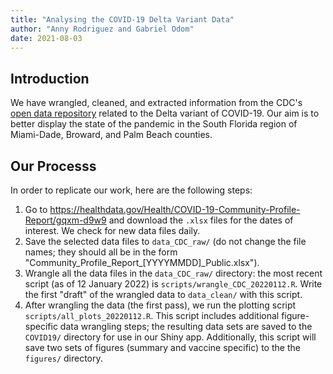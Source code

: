 ```yaml
---
title: "Analysing the COVID-19 Delta Variant Data"
author: "Anny Rodriguez and Gabriel Odom"
date: 2021-08-03
---
```

  

## Introduction
We have wrangled, cleaned, and extracted information from the CDC's [open data repository](https://healthdata.gov/Health/COVID-19-Community-Profile-Report/gqxm-d9w9) related to the Delta variant of COVID-19. Our aim is to better display the state of the pandemic in the South Florida region of Miami-Dade, Broward, and Palm Beach counties.


## Our Processs
In order to replicate our work, here are the following steps:

1. Go to <https://healthdata.gov/Health/COVID-19-Community-Profile-Report/gqxm-d9w9> and download the `.xlsx` files for the dates of interest. We check for new data files daily. 
2. Save the selected data files to `data_CDC_raw/` (do not change the file names; they should all be in the form "Community_Profile_Report_[YYYYMMDD]_Public.xlsx").
3. Wrangle all the data files in the `data_CDC_raw/` directory: the most recent script (as of 12 January 2022) is `scripts/wrangle_CDC_20220112.R`. Write the first "draft" of the wrangled data to `data_clean/` with this script.
4. After wrangling the data (the first pass), we run the plotting script `scripts/all_plots_20220112.R`. This script includes additional figure-specific data wrangling steps; the resulting data sets are saved to the `COVID19/` directory for use in our Shiny app. Additionally, this script will save two sets of figures (summary and vaccine specific) to the the `figures/` directory.

